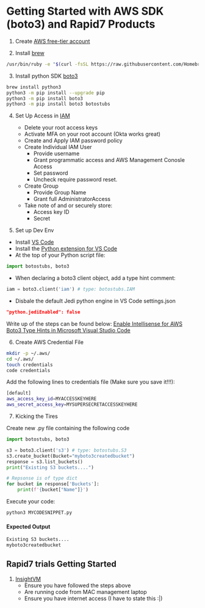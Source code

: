 # Getting Started with AWS SDK (boto3) and Rapid7 Products

1. Create [AWS free-tier account](https://aws.amazon.com/free/?all-free-tier.sort-by=item.additionalFields.SortRank&all-free-tier.sort-order=asc) 

2. Install [brew](https://brew.sh/)
```bash
/usr/bin/ruby -e "$(curl -fsSL https://raw.githubusercontent.com/Homebrew/install/master/install)"
```

3. Install python SDK [boto3](https://boto3.amazonaws.com/v1/documentation/api/latest/guide/quickstart.html)
```bash
brew install python3
python3 -m pip install --upgrade pip
python3 -m pip install boto3
python3 -m pip install boto3 botostubs
```

4. Set Up Access in [IAM](https://console.aws.amazon.com/iam/)
    - Delete your root access keys
    - Activate MFA on your root account (Okta works great)
    - Create and Apply IAM password policy
    - Create Individual IAM User
        - Provide username 
        - Grant programmatic access and AWS Management Conosle Access
        - Set password
        - Uncheck require password reset.
    - Create Group
        - Provide Group Name
        - Grant full AdministratorAccess 
    - Take note of and or securely store:
        - Access key ID
        - Secret

5. Set up Dev Env
- Install [VS Code](https://code.visualstudio.com/)
- Install the [Python extension for VS Code](https://marketplace.visualstudio.com/items?itemName=ms-python.python)
- At the top of your Python script file: 
```python
import botostubs, boto3
```
- When declaring a boto3 client object, add a type hint comment: 
```python
iam = boto3.client('iam') # type: botostubs.IAM
```
- Disbale the default Jedi python engine in VS Code settings.json
```json
"python.jediEnabled": false
```

Write up of the steps can be found below:
[Enable Intellisense for AWS Boto3 Type Hints in Microsoft Visual Studio Code](https://trevorsullivan.net/2019/06/11/intellisense-microsoft-vscode-aws-boto3-python/)

6. Create AWS Credential File
```bash
mkdir -p ~/.aws/ 
cd ~/.aws/ 
touch credentials
code credentials
```
Add the following lines to credentials file (Make sure you save it!!!):
```bash
[default]
aws_access_key_id=MYACCESSKEYHERE
aws_secret_access_key=MYSUPERSECRETACCESSKEYHERE
```

7. Kicking the Tires

Create new .py file containing the following code
```python
import botostubs, boto3

s3 = boto3.client('s3') # type: botostubs.S3
s3.create_bucket(Bucket="myboto3createdbucket")
response = s3.list_buckets()
print("Existing S3 buckets....")

# Repsonse is of type dict
for bucket in response['Buckets']:
    print(f'{bucket["Name"]}')
```
Execute your code:
```bash
python3 MYCODESNIPPET.py
```
#### Expected Output
```bash
Existing S3 buckets....
myboto3createdbucket
```

## Rapid7 trials Getting Started 
1. [InsightVM](./DeployIVM.py)
    * Ensure you have followed the steps above
    * Are running code from MAC management laptop
    * Ensure you have internet access (I have to state this :|)